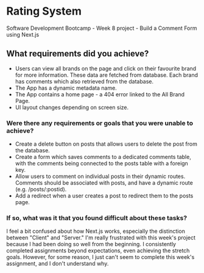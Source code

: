 # Rating System
Software Development Bootcamp - Week 8 project - Build a Comment Form using Next.js
## What requirements did you achieve?
- Users can view all brands on the page and click on their favourite brand for more information. These data are fetched from database. Each brand has comments which also retrieved from the database.
- The App has a dynamic metadata name.
- The App contains a home page - a 404 error linked to the All Brand Page.
- UI layout changes depending on screen size.
### Were there any requirements or goals that you were unable to achieve?
- Create a delete button on posts that allows users to delete the post from the database.
- Create a form which saves comments to a dedicated comments table, with the comments being connected to the posts table with a foreign key.
- Allow users to comment on individual posts in their dynamic routes. Comments should be associated with posts, and have a dynamic route (e.g. /posts/:postid).
- Add a redirect when a user creates a post to redirect them to the posts page.
### If so, what was it that you found difficult about these tasks?
I feel a bit confused about how Next.js works, especially the distinction between "Client" and "Server." I'm really frustrated with this week's project because I had been doing so well from the beginning. I consistently completed assignments beyond expectations, even achieving the stretch goals. However, for some reason, I just can't seem to complete this week's assignment, and I don't understand why.
